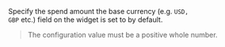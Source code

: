 Specify the spend amount the base currency (e.g. <code>USD, GBP</code> etc.) field on the widget is set to by default.

> The configuration value must be a positive whole number.
